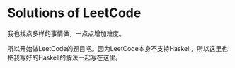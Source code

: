 # Solutions of LeetCode

我也找点多样的事情做，一点点增加难度。

所以开始做LeetCode的题目吧。因为LeetCode本身不支持Haskell，所以这里也把我写好的Haskell的解法一起写在这里。